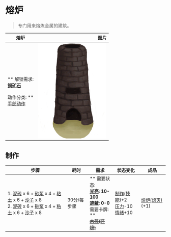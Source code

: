 # 熔炉  
> 专门用来熔炼金属的建筑。  
  
  熔炉  |   图片   
 ----  |  ----:   
 ** 解锁需求: **<br>[铜矿石](CopperOre.md)<br><br>** 动作分类: **<br>[手部动作](HandAction.md)  |  <img decoding="async" src="Sprite/Forge.png" href="a.md" style="max-width:300px;max-height:300px;">   
  
## 制作  
步骤  |  耗时  |  需求  |  状态变化  |  成品  
----  |  ----  |  ----  |  ----  |  ----  
1. [泥砖](MudBrick.md) x 6 + [砂浆](Mortar.md) x 4 + [粘土](Clay.md) x 6 + [沙子](Sand.md) x 8<br>2. [泥砖](MudBrick.md) x 6 + [砂浆](Mortar.md) x 4 + [粘土](Clay.md) x 6 + [沙子](Sand.md) x 8  |  30分/每步骤  |  ** 需要状态: **<br>[光亮](Light.md): 10-100<br>[遮蔽](Sheltered.md): 0-0<br>** 需要卡牌: **<br>~~[木筏(环境)](Env_Raft.md)~~  |  [制作(技能)](Skill_Crafting.md)+2<br>[压力](Stress.md)-10<br>[情绪](Morale.md)+10  |  [熔炉(熄灭)](ForgeExtinguished.md)(+1)  


<script>document.title="熔炉 - 卡牌生存百科 Card Survival Wiki";</script>